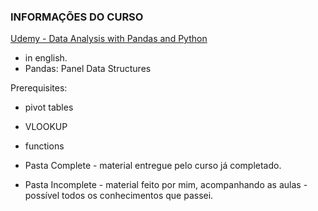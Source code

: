 ### INFORMAÇÕES DO CURSO

[Udemy - Data Analysis with Pandas and Python](https://www.udemy.com/course/data-analysis-with-pandas/)

- in english.
- Pandas: Panel Data Structures

Prerequisites:
- pivot tables
- VLOOKUP
- functions

- Pasta Complete - material entregue pelo curso já completado.
- Pasta Incomplete - material feito por mim, acompanhando as aulas - possível todos os conhecimentos que passei.